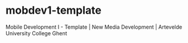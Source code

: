 # mobdev1-template
Mobile Development I - Template | New Media Development | Artevelde University College Ghent
